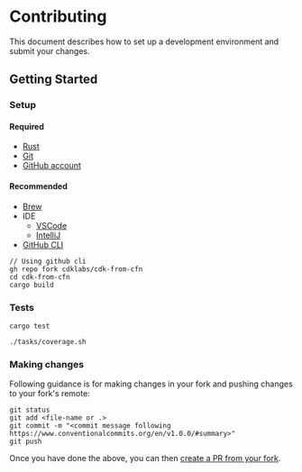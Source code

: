 # Contributing

This document describes how to set up a development environment and submit your changes.

## Getting Started

### Setup

#### Required

- [Rust](https://www.rust-lang.org/tools/install)
- [Git](https://git-scm.com/book/en/v2/Getting-Started-Installing-Git)
- [GitHub account](https://github.com/join)

#### Recommended

- [Brew](https://docs.brew.sh/Installation)
- IDE
  - [VSCode](https://code.visualstudio.com/download)
  - [IntelliJ](https://www.jetbrains.com/idea/download)
- [GitHub CLI](https://cli.github.com/)

```console
// Using github cli
gh repo fork cdklabs/cdk-from-cfn
cd cdk-from-cfn
cargo build
```

### Tests

```console
cargo test
```

```console
./tasks/coverage.sh
```

### Making changes

Following guidance is for making changes in your fork and pushing changes to your fork's remote:

```console
git status
git add <file-name or .>
git commit -m "<commit message following https://www.conventionalcommits.org/en/v1.0.0/#summary>"
git push
```

Once you have done the above, you can then [create a PR from your fork](https://docs.github.com/en/pull-requests/collaborating-with-pull-requests/proposing-changes-to-your-work-with-pull-requests/creating-a-pull-request-from-a-fork).
